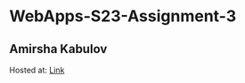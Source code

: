 # WebApps-S23-Assignment-3
## Amirsha Kabulov
Hosted at: [Link](https://44-563-web-apps-s23.github.io/44563-webapps-assignment-3-amirshakabulov/)
